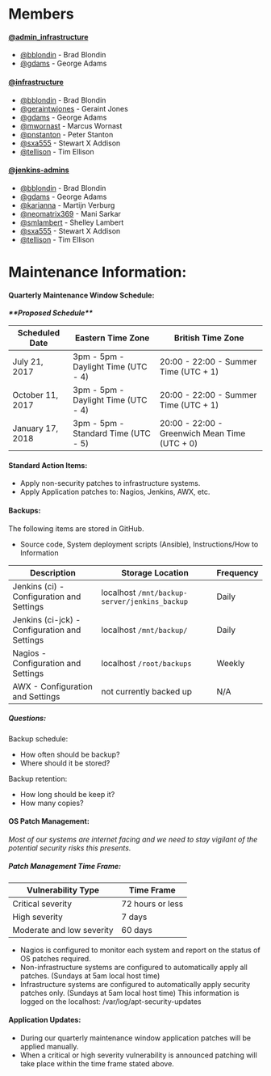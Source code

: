 # Members

#### [@admin_infrastructure](https://github.com/orgs/AdoptOpenJDK/teams/admin_infrastructure)

- [@bblondin](https://github.com/bblondin) - Brad Blondin
- [@gdams](https://github.com/gdams) - George Adams

#### [@infrastructure](https://github.com/orgs/AdoptOpenJDK/teams/infrastructure)

- [@bblondin](https://github.com/bblondin) - Brad Blondin
- [@geraintwjones](https://github.com/geraintwjones) - Geraint Jones
- [@gdams](https://github.com/gdams) - George Adams
- [@mwornast](https://github.com/mwornast) - Marcus Wornast
- [@pnstanton](https://github.com/pnstanton) - Peter Stanton
- [@sxa555](https://github.com/sxa555) - Stewart X Addison
- [@tellison](https://github.com/tellison) - Tim Ellison

#### [@jenkins-admins](https://github.com/orgs/AdoptOpenJDK/teams/jenkins-admins)
- [@bblondin](https://github.com/bblondin) - Brad Blondin
- [@gdams](https://github.com/gdams) - George Adams
- [@karianna](https://github.com/karianna) - Martijn Verburg
- [@neomatrix369](https://github.com/neomatrix369) - Mani Sarkar
- [@smlambert](https://github.com/smlambert) - Shelley Lambert
- [@sxa555](https://github.com/sxa555) - Stewart X Addison
- [@tellison](https://github.com/tellison) - Tim Ellison


# Maintenance Information:

#### Quarterly Maintenance Window Schedule:

***\*\*Proposed Schedule\*\****

|  Scheduled Date | Eastern Time Zone | British Time Zone |
|---|---|--|
| July 21, 2017 | 3pm - 5pm - Daylight Time (UTC - 4) | 20:00 - 22:00 - Summer Time (UTC + 1) |
| October 11, 2017 | 3pm - 5pm - Daylight Time (UTC - 4) | 20:00 - 22:00 - Summer Time (UTC + 1) |
| January 17, 2018 | 3pm - 5pm - Standard Time (UTC - 5) | 20:00 - 22:00 - Greenwich Mean Time (UTC + 0) |


#### Standard Action Items:
- Apply non-security patches to infrastructure systems.
- Apply Application patches to: Nagios, Jenkins, AWX, etc.

#### Backups:
The following items are stored in GitHub.
- Source code, System deployment scripts (Ansible), Instructions/How to Information

|  Description | Storage Location | Frequency  |
|---|---|---|
| Jenkins (ci) - Configuration and Settings | localhost `/mnt/backup-server/jenkins_backup` | Daily |
| Jenkins (ci-jck) - Configuration and Settings | localhost `/mnt/backup/` | Daily |
| Nagios - Configuration and Settings | localhost `/root/backups` | Weekly |
| AWX - Configuration and Settings | not currently backed up | N/A |

##### Questions:
Backup schedule:
- How often should be backup?
- Where should it be stored?

Backup retention:
- How long should be keep it?
- How many copies?

#### OS Patch Management: 
*Most of our systems are internet facing and we need to stay vigilant of the potential security risks this presents.*

##### Patch Management Time Frame:
| Vulnerability Type | Time Frame|
|---|---|
| Critical severity | 72 hours or less |
| High severity | 7 days |
| Moderate and low severity | 60 days|

- Nagios is configured to monitor each system and report on the status of OS patches required.
- Non-infrastructure systems are configured to automatically apply all patches. (Sundays at 5am local host time)
- Infrastructure systems are configured to automatically apply security patches only. (Sundays at 5am local host time) This information is logged on the localhost: /var/log/apt-security-updates

#### Application Updates:
- During our quarterly maintenance window application patches will be applied manually.
- When a critical or high severity vulnerability is announced patching will take place within the time frame stated above.
